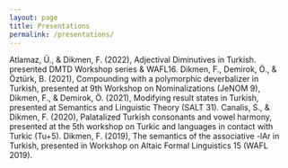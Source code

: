 ```yaml
---
layout: page
title: Presentations
permalink: /presentations/
---
```



Atlamaz, Ü., & Dikmen, F. (2022), Adjectival Diminutives in Turkish. presented DMTD Workshop series & WAFL16.
Dikmen, F., Demirok, Ö., & Öztürk, B. (2021), Compounding with a polymorphic deverbalizer in Turkish, presented at 9th Workshop on Nominalizations (JeNOM 9),
Dikmen, F., & Demirok, Ö. (2021), Modifying result states in Turkish, presented at Semantics and Linguistic Theory (SALT 31).
Canalis, S., & Dikmen, F. (2020), Palatalized Turkish consonants and vowel harmony, presented at the 5th workshop on Turkic and languages in contact with Turkic (Tu+5).
Dikmen, F. (2019), The semantics of the associative -lAr in Turkish, presented in Workshop on Altaic Formal Linguistics 15 (WAFL 2019).
